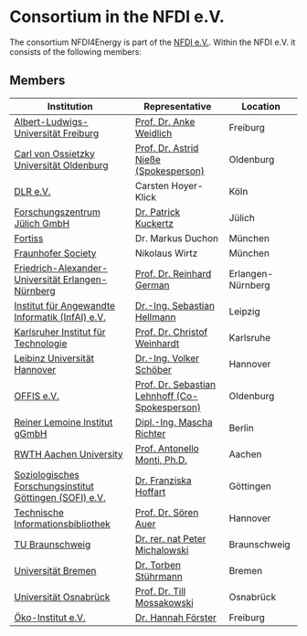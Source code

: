 # Consortium in the NFDI e.V.

The consortium NFDI4Energy is part of the [NFDI e.V.](https://www.nfdi.de/association/?lang=en). Within the NFDI e.V. it consists of the following members:

## Members

| Institution | Representative | Location |
|-------------|---------------|----------|
| [Albert-Ludwigs-Universität Freiburg](https://www.uni-freiburg.de/) | [Prof. Dr. Anke Weidlich](https://www.inatech.de/anke-weidlich) | Freiburg |
| [Carl von Ossietzky Universität Oldenburg](https://uol.de/) | [Prof. Dr. Astrid Nieße (Spokesperson)](https://uol.de/en/des/team/astrid-niesse) | Oldenburg |
| [DLR e.V.](https://www.dlr.de/de) | Carsten Hoyer-Klick | Köln |
| [Forschungszentrum Jülich GmbH](https://www.fz-juelich.de/de) | [Dr. Patrick Kuckertz](https://www.fz-juelich.de/profile/kuckertz_p) | Jülich |
| [Fortiss](https://www.fortiss.org/) | Dr. Markus Duchon | München |
| [Fraunhofer Society](https://www.fraunhofer.de/en.html) | Nikolaus Wirtz | München |
| [Friedrich-Alexander-Universität Erlangen-Nürnberg](https://www.fau.eu/) | [Prof. Dr. Reinhard German](https://www.cs7.tf.fau.eu/person/german/) | Erlangen-Nürnberg |
| [Institut für Angewandte Informatik (InfAI) e.V.](https://infai.org/) | [Dr.-Ing. Sebastian Hellmann](https://infai.org/kompetenzzentren/) | Leipzig |
| [Karlsruher Institut für Technologie](https://www.kit.edu/english/) | [Prof. Dr. Christof Weinhardt](https://im.iism.kit.edu/english/team_111.php) | Karlsruhe |
| [Leibinz Universität Hannover](https://www.fz-juelich.de/de) | [Dr.-Ing. Volker Schöber](https://www.epv.uni-hannover.de/de/personensuche/detailansicht-zur-person/person/dr-ing-volker-schober) | Hannover |
| [OFFIS e.V.](https://www.offis.de/en/) | [Prof. Dr. Sebastian Lehnhoff (Co-Spokesperson)](https://www.offis.de/en/offis/person/sebastian-lehnhoff.html) | Oldenburg |
| [Reiner Lemoine Institut gGmbH](https://reiner-lemoine-institut.de/en/) | [Dipl.-Ing. Mascha Richter](https://reiner-lemoine-institut.de/person/mascha-richter/) | Berlin |
| [RWTH Aachen University](https://www.rwth-aachen.de/en/) | [Prof. Antonello Monti, Ph.D.](https://www.acs.eonerc.rwth-aachen.de/cms/E-ON-ERC-ACS/Das-Institut/Mitarbeiter/Lehrstuhl-Leitung/~fcmz/Monti-Antonello/?allou=1&lidx=1) | Aachen |
| [Soziologisches Forschungsinstitut Göttingen (SOFI) e.V.](https://www.uni-goettingen.de/en/) | [Dr. Franziska Hoffart](http://www.sofi.uni-goettingen.de/nc/de/personen/detail/name/franziska-m-hoffart/) | Göttingen |
| [Technische Informationsbibliothek](https://www.tib.eu/en/) | [Prof. Dr. Sören Auer](https://www.tib.eu/en/research-development/research-groups-and-labs/data-science-digital-libraries/staff/soeren-auer) | Hannover |
| [TU Braunschweig](https://www.tu-braunschweig.de/) | [Dr. rer. nat Peter Michalowski](https://www.tu-braunschweig.de/ipat/institut-1/team/dr-rer-nat-peter-michalowski) | Braunschweig |
| [Universität Bremen](https://www.uni-bremen.de/) | [Dr. Torben Stührmann](https://www.uni-bremen.de/res/team/dr-torben-stuehrmann) | Bremen |
| [Universität Osnabrück](https://www.uni-osnabrueck.de/startseite/) | [Prof. Dr. Till Mossakowski](https://www.lili.uni-osnabrueck.de/institut_fuer_germanistik/lehre/lehrende/mitarbeiterdetails.html?module=TemplatePersondetails&target=18044&source=16087&config_id=048a134a20a6923c450191af9867826c&range_id=825b6af79a277e4749559e88541383e8&username=tmossakowski) | Osnabrück |
| [Öko-Institut e.V.](https://www.oeko.de/) | [Dr. Hannah Förster](https://www.oeko.de/das-institut/team/team-detail/hannah-foerster/) | Freiburg |
